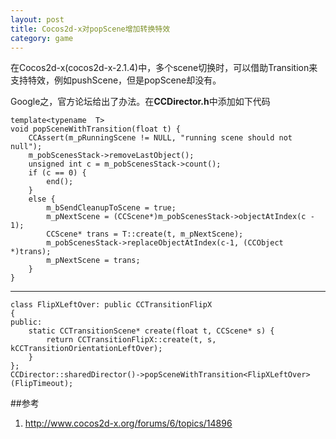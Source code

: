 ```yaml
---
layout: post
title: Cocos2d-x对popScene增加转换特效
category: game
---
```


在Cocos2d-x(cocos2d-x-2.1.4)中，多个scene切换时，可以借助Transition来支持特效，例如pushScene，但是popScene却没有。

Google之，官方论坛给出了办法。在**CCDirector.h**中添加如下代码

	template<typename  T>
	void popSceneWithTransition(float t) {
		CCAssert(m_pRunningScene != NULL, "running scene should not null");
		m_pobScenesStack->removeLastObject();
		unsigned int c = m_pobScenesStack->count();
		if (c == 0) {
			end();
		}
		else {
			m_bSendCleanupToScene = true;
			m_pNextScene = (CCScene*)m_pobScenesStack->objectAtIndex(c - 1);
			CCScene* trans = T::create(t, m_pNextScene);
			m_pobScenesStack->replaceObjectAtIndex(c-1, (CCObject *)trans);
			m_pNextScene = trans;
		}
	}

---
	class FlipXLeftOver: public CCTransitionFlipX
	{
	public:
		static CCTransitionScene* create(float t, CCScene* s) {
			return CCTransitionFlipX::create(t, s, kCCTransitionOrientationLeftOver);
		}
	};
    CCDirector::sharedDirector()->popSceneWithTransition<FlipXLeftOver>(FlipTimeout);

##参考
1. <http://www.cocos2d-x.org/forums/6/topics/14896>